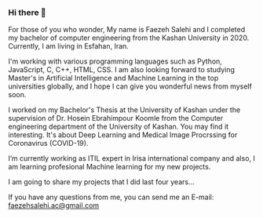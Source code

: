 ### Hi there 👋

<!--
**faezehsalehi-ac/faezehsalehi-ac** is a ✨ _special_ ✨ repository because its `README.md` (this file) appears on your GitHub profile.

Here are some ideas to get you started:

- 🔭 I’m currently working on ...
- 🌱 I’m currently learning ...
- 👯 I’m looking to collaborate on ...
- 🤔 I’m looking for help with ...
- 💬 Ask me about ...
- 📫 How to reach me: ...
- 😄 Pronouns: ...
- ⚡ Fun fact: ...
-->
For those of you who wonder, My name is Faezeh Salehi and I completed my bachelor of computer engineering from the Kashan University in 2020. Currently, I am living in Esfahan, Iran.

I'm working with various programming languages such as Python, JavaScript, C, C++, HTML, CSS. I am also looking forward to studying Master's in Artificial Intelligence and Machine Learning in the top universities globally, and I hope I can give you wonderful news from myself soon.


I worked on my Bachelor's Thesis at the University of Kashan under the supervision of Dr. Hosein Ebrahimpour Koomle from the Computer engineering department of the University of Kashan. You may find it interesting. It's about Deep Learning and Medical Image Procrssing for Coronavirus (COVID-19).


I’m currently working as ITIL expert in Irisa international company and also, I am learning profesional Machine learning for my new projects.

I am going to share my projects that I did last four years...

If you have any questions from me, you can send me an E-mail:
faezehsalehi.ac@gmail.com
